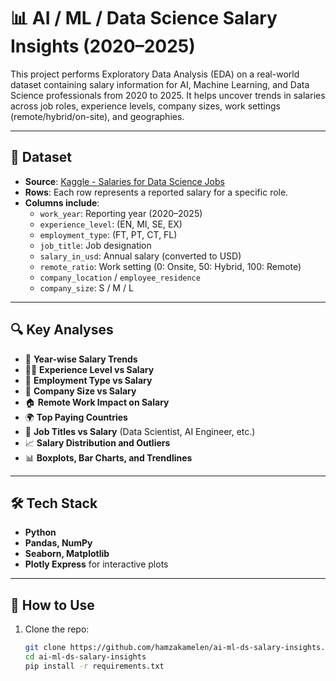# 📊 AI / ML / Data Science Salary Insights (2020–2025)

This project performs Exploratory Data Analysis (EDA) on a real-world dataset containing salary information for AI, Machine Learning, and Data Science professionals from 2020 to 2025. It helps uncover trends in salaries across job roles, experience levels, company sizes, work settings (remote/hybrid/on-site), and geographies.

---

## 📁 Dataset

- **Source**: [Kaggle - Salaries for Data Science Jobs](https://www.kaggle.com/datasets/adilshamim8/salaries-for-data-science-jobs)
- **Rows**: Each row represents a reported salary for a specific role.
- **Columns include**:
  - `work_year`: Reporting year (2020–2025)
  - `experience_level`: (EN, MI, SE, EX)
  - `employment_type`: (FT, PT, CT, FL)
  - `job_title`: Job designation
  - `salary_in_usd`: Annual salary (converted to USD)
  - `remote_ratio`: Work setting (0: Onsite, 50: Hybrid, 100: Remote)
  - `company_location` / `employee_residence`
  - `company_size`: S / M / L

---

## 🔍 Key Analyses

- 📅 **Year-wise Salary Trends**
- 🧑‍💼 **Experience Level vs Salary**
- 💼 **Employment Type vs Salary**
- 🏢 **Company Size vs Salary**
- 🏠 **Remote Work Impact on Salary**
- 🌍 **Top Paying Countries**
- 🧠 **Job Titles vs Salary** (Data Scientist, AI Engineer, etc.)
- 📈 **Salary Distribution and Outliers**
- 📊 **Boxplots, Bar Charts, and Trendlines**

---

## 🛠️ Tech Stack

- **Python**
- **Pandas, NumPy**
- **Seaborn, Matplotlib**
- **Plotly Express** for interactive plots

---

## 📎 How to Use

1. Clone the repo:
   ```bash
   git clone https://github.com/hamzakamelen/ai-ml-ds-salary-insights.git
   cd ai-ml-ds-salary-insights
   pip install -r requirements.txt
   ```
